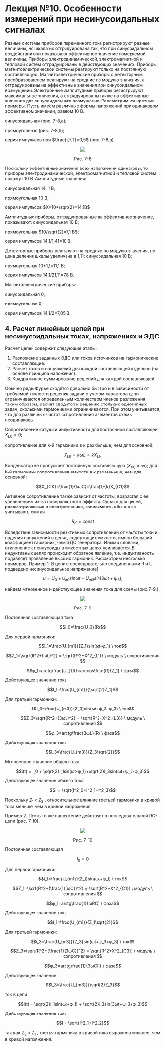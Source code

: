 # Лекция №10. Особенности измерений при несинусоидальных сигналах


Разные системы приборов переменного тока регистрируют разные величины, но шкала их отградуирована так, что при синусоидальном воздействии они показывают эффективное значение измеряемой величины.
Приборы электродинамической, электромагнитной и тепловой систем отградуированы в действующих значениях. Приборы магнитоэлектрической системы реагируют только на постоянную составляющую.
Магнитоэлектрические приборы с детекторным преобразователем реагируют на средние по модулю значения, а отградуированы на эффективные значения при синусоидальном возмущении.
Электронные амплитудные приборы регистрируют максимальные значения, а отградуированы также на эффективные значения для синусоидального возмущения.
Рассмотрим конкретные примеры.
Пусть имеем различные формы напряжений при одинаковом эффективном значении, равном 10 В.

синусоидальная (рис. 7-8,а);

прямоугольная (рис. 7-8,б);

серия импульсов при $\frac{τ}{T}=0,5$ (рис. 7-8,в).

<p align="center" > <img src="./pic/p7-8.PNG"></p>
<p align="center" >Рис. 7-8</p>

Поскольку эффективные значения всех напряжений одинаковы, то приборы электродинамической, электромагнитной и тепловой систем покажут 10 В.
Амплитудные значения:

синусоидальная 14, 1 В;

прямоугольная 10 В;

серия импульсов $X=10*\sqrt{2}=14,1В$

Амплитудные приборы, отградуированные на эффективное значение, показывают:
синусоидальная 10 В;

прямоугольная $10/\sqrt{2}=7,1 В$;

серия импульсов 14,1/1,41=10 В.

Детекторные приборы реагируют на средние по модулю значения, но цена деления шкалы увеличена в 1,11:
синусоидальная 10 В;

прямоугольная 10*1,1=11,1 В;

серия импульсов 14,1/21,11=7,8 В.

Магнитоэлектрические приборы:

синусоидальная 0;

прямоугольная 0;

серия импульсов 14,1/2=7,05 В.

## 4. Расчет линейных цепей при несинусоидальных токах, напряжениях и ЭДС

Расчет цепей содержит следующие этапы:
1. Разложение заданных ЭДС или токов источников на гармонические составляющие.
2. Расчет токов и напряжений для каждой составляющей отдельно (на основе принципа наложения).
3. Квадратичное суммирование решений для каждой составляющей.

Обычно ряды Фурье сходятся довольно быстро и в зависимости от требуемой точности решения задачи с учетом характера цепи ограничиваются определенным количеством членов разложения. таким образом, расчет сводится к решению стольких однотипных задач, сколькими гармониками ограничиваются. При этом учитывается, что для различных частот сопротивления элементов схемы неодинаковы.

Сопротивление катушки индуктивности для постоянной составляющей $X_{L0}=0$;

сопротивление для k-й гармоники в к раз больше, чем для основной:

```math
X_{LK}=kωL=kX_{L1}.
```

Конденсатор не пропускает постоянную составляющую ($X_{C0}=∞$); для k-й гармоники сопротивления емкости в к раз меньше, чем для основной:

```math
X_{CK}=\frac{1}{kωC}=\frac{1}{k}X_{C1}
```

Активное сопротивление также зависит от частоты, возрастая с ее увеличением из-за поверхностного эффекта. Однако для цепей, рассматриваемых в электротехнике, зависимость обычно не учитывают, считая 

```math
R_K=const
```

Вследствие зависимости реактивных сопротивлений от частоты токи и падения напряжений в цепях, содержащих емкости, имеют больший коэффициент гармоник, чем ЭДС генератора. Иными словами, отклонение от синусоиды в емкостных цепях усиливается.
В индуктивных цепях происходит обратное явление, т.е. индуктивность подавляет проявление высших гармоник.
Рассмотрим несколько примеров.
Пример 1. В цепи с последовательно соединенными R и L подведено несинусоидальное напряжение]

```math
u = U_0+U_{m1}sinωt+U_{m3}sin(3ωt+ψ_3),
```

найдем мгновенное и действующее значения тока для схемы (рис.7-9.)

<p align="center" > <img src="./pic/p7-9.PNG"></p>
<p align="center" >Рис. 7-9</p>

Постоянная составляющая тока

```math
I_0=\frac{U_0}{R}
```

Для первой гармоники:

```math
i_1=\frac{U_{m1}}{Z_1}sin(ωt-φ_1) \ ток
```

```math
Z_1=\sqrt{R^2+(ωL)^2} = \sqrt{R^2+X^2_{L1}} \ модуль \ сопротивления 
```

```math
φ_1=arctg\frac{ωL}{R}=arccos\frac{R}{Z_1} \ фаза
```

Действующее значение тока

```math
I_1=\frac{U_{m1}}{\sqrt{2}Z_1}
```

Для третьей гармоники:

```math
i_3=\frac{U_{m3}}{Z_3}sin(ωt+ψ_3-φ_3) \ ток
```

```math
Z_3=\sqrt{R^2+(3ωL)^2} = \sqrt{R^2+X^2_{L3}} \ модуль \ сопротивления 
```

```math
φ_3=arctg\frac{3ωL}{R} \ фаза
```

Действующее значение тока

```math
I_3=\frac{U_{m3}}{Z_3\sqrt{2}}
```

Мгновенное значение общего тока

```math
i(t) = I_0 + \sqrt{2}I_1sin(ωt-φ_1)+\sqrt{2}I_3sin(ωt+ψ_3-φ_3)
```

Действующее значение общего тока

```math
I = \sqrt{I^2_0+I^2_1+I^2_3}
```

Поскольку $Z_1$ < $Z_3$ , относительное влияние третьей гармоники в кривой тока меньше, чем в кривой напряжения.

Пример 2. Пусть то же напряжение действует в последовательной RC-цепи (рис. 7-10).

<p align="center" > <img src="./pic/p7-10.PNG"></p>
<p align="center" >Рис. 7-10</p>

Постоянная составляющая

```math
I_0 = 0
```

Для первой гармоники:

```math
i_1=\frac{U_{m1}}{Z_1}sin(ωt+φ_1) \ ток
```

```math
Z_1=\sqrt{R^2+(\frac{1}{ωC})^2} = \sqrt{R^2+X^2_{C1}} \ модуль \ сопротивления 
```

```math
φ_1=arctg\frac{1}{ωRC} \ фаза
```

Действующее значение тока

```math
I_1=\frac{U_{m1}}{Z_1\sqrt{2}}
```

Для третьей гармоники:

```math
i_3=\frac{U_{m3}}{Z_3}sin(ωt+ψ_3+φ_3) \ ток
```

```math
Z_3=\sqrt{R^2+(\frac{1}{3ωC})^2} = \sqrt{R^2+X^2_{C3}} \ модуль \ сопротивления 
```

```math
φ_3=arctg\frac{1}{3ωCR} \ фаза
```

Действующее значение

```math
I_3=\frac{U_{m3}}{\sqrt{2}Z_3}
```

ток в цепи

```math
i(t) = \sqrt{2}I_1sin(ωt+φ_1) + \sqrt{2}I_3sin(3ωt+ψ_3+φ_3)
```

Действующее значение тока

```math
I = \sqrt{I^2_1+I^2_2}
```

так как $Z_3$ < $Z_1$ , третья гармоника в кривой тока выражена сильнее, чем в кривой напряжения.
